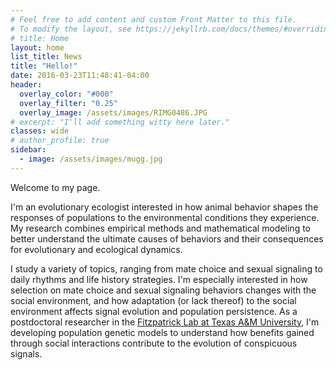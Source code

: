 ```yaml
---
# Feel free to add content and custom Front Matter to this file.
# To modify the layout, see https://jekyllrb.com/docs/themes/#overriding-theme-defaults
# title: Home
layout: home
list_title: News
title: "Hello!"
date: 2016-03-23T11:48:41-04:00
header:
  overlay_color: "#000"
  overlay_filter: "0.25"
  overlay_image: /assets/images/RIMG0486.JPG
# excerpt: "I'll add something witty here later."
classes: wide
# author_profile: true
sidebar:
  - image: /assets/images/mugg.jpg
---
```


Welcome to my page.

I'm an evolutionary ecologist interested in how animal behavior shapes the responses of populations to the environmental conditions they experience. My research combines empirical methods and mathematical modeling to better understand the ultimate causes of behaviors and their consequences for evolutionary and ecological dynamics.

I study a variety of topics, ranging from mate choice and sexual signaling to daily rhythms and life history strategies. I'm especially interested in how selection on mate choice and sexual signaling behaviors changes with the social environment, and how adaptation (or lack thereof) to the social environment affects signal evolution and population persistence. As a postdoctoral researcher in the [Fitzpatrick Lab at Texas A&M University](https://fitzpatrickresearch.com/), I'm developing population genetic models to understand how benefits gained through social interactions contribute to the evolution of conspicuous signals.
